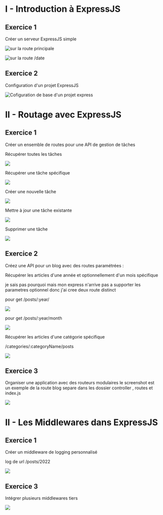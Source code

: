 # I - Introduction à ExpressJS

## Exercice 1

Créer un serveur ExpressJS simple

![ sur la route principale](ecran/1.png)

![ sur la route /date](ecran/2.png)

## Exercice 2

Configuration d'un projet ExpressJS

![ Cofiguration de base d'un projet express](ecran/3.png)

# II - Routage avec ExpressJS

## Exercice 1

Créer un ensemble de routes pour une API de gestion de tâches

Récupérer toutes les tâches

![ ](ecran/4.png)

Récupérer une tâche spécifique

![](ecran/5.png)

Créer une nouvelle tâche

![](ecran/6.png)

Mettre à jour une tâche existante

![](ecran/7.png)

Supprimer une tâche

![](ecran/8.png)

## Exercice 2

Créez une API pour un blog avec des routes paramétrées :

Récupérer les articles d'une année et optionnellement d'un mois spécifique

je sais pas pourquoi mais mon express n'arrive pas a supporter les parametres optionnel donc j'ai cree deux route distinct

pour get /posts/:year/

![](ecran/9.png)

pour get /posts/:year/month

![](ecran/10.png)

Récupérer les articles d'une catégorie spécifique

/categories/:categoryName/posts

![](ecran/11.png)

## Exercice 3

Organiser une application avec des routeurs modulaires
le screenshot est un exemple de la route blog separe dans les dossier controller , routes et index.js

![](ecran/12.png)

# II - Les Middlewares dans ExpressJS

## Exercice 1

Créer un middleware de logging personnalisé

log de url /posts/2022

![](ecran/13.png)

## Exercice 3

Intégrer plusieurs middlewares tiers

![](ecran/14.png)
